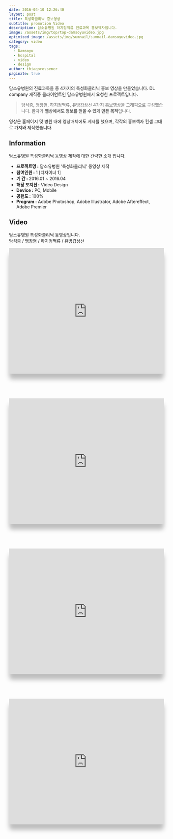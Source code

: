 ```yaml
---
date: 2016-04-10 12:26:40
layout: post
title: 특성화클리닉 홍보영상
subtitle: promotion Video
description: 담소유병원 하지정맥류 진료과목 홍보책자입니다.
image: /assets/img/top/top-damsoyuvideo.jpg
optimized_image: /assets/img/sumnail/sumnail-damsoyuvideo.jpg
category: video
tags:
  - Damsoyu
  - hospital
  - video
  - design
author: thiagorossener
paginate: true
---
```



<link rel="stylesheet" href="/assets/css/slick.css">
<link rel="stylesheet" href="/assets/css/slick-theme.css">
<style>
  .post-video{border-radius:10px;  box-shadow: 0px 18px 15px 0px rgb(0 0 0 / 25%); margin-bottom:80px;}
  .post-content iframe{border-radius:10px; padding:0;}
</style>


담소유병원의 진료과목들 중 4가지의 특성화클리닉 홍보 영상을 만들었습니다.
DL company 재직중 클라이언트인 담소유병원에서 요청한 프로젝트입니다.


> 담석증, 맹장염, 하지정맥류, 유방갑상선 4가지 홍보영상을 그래픽으로 구성했습니다. 환자가 **웹상에서도 정보를 얻을 수 있게 만든 목적**입니다.

영상은 홈페이지 및 병원 내에 영상매체에도 게시를 했으며, 각각의 홍보책자 컨셉 그대로 가져와 제작했습니다.

<!--page-->

## Information

담소유병원 특성화클리닉 동영상 제작에 대한 간략한 소개 입니다.

- **프로젝트명 :** 담소유병원 '특성화클리닉' 동영상 제작
- **참여인원 :** 1 [디자이너 1]
- **기 간 :** 2016.01 ~ 2016.04  
- **해당 포지션 :** Video Design
- **Device :** PC, Mobile
- **공헌도 :** 100%
- **Program :** Adobe Photoshop, Adobe Illustrator, Adobe Aftereffect, Adobe Premier


<!--page-->

## Video

담소유병원 특성화클리닉 동영상입니다.<br>
담석증 / 맹장염 / 하지정맥류 / 유방갑상선

<div class="post-video">
  <iframe width="100%" height="409" src="https://www.youtube.com/embed/t69DFWSVKrU" title="YouTube video player" frameborder="0" allow="accelerometer; autoplay; clipboard-write; encrypted-media; gyroscope; picture-in-picture" allowfullscreen></iframe>
</div>

<div class="post-video">
  <iframe width="100%" height="409" src="https://www.youtube.com/embed/lAR1JSsr2ko" title="YouTube video player" frameborder="0" allow="accelerometer; autoplay; clipboard-write; encrypted-media; gyroscope; picture-in-picture" allowfullscreen></iframe>
</div>

<div class="post-video">
  <iframe width="100%" height="409" src="https://www.youtube.com/embed/HiUv_es2rM8" title="YouTube video player" frameborder="0" allow="accelerometer; autoplay; clipboard-write; encrypted-media; gyroscope; picture-in-picture" allowfullscreen></iframe>
</div>

<div class="post-video">
  <iframe width="100%" height="409" src="https://www.youtube.com/embed/FvYMIscgVxg" title="YouTube video player" frameborder="0" allow="accelerometer; autoplay; clipboard-write; encrypted-media; gyroscope; picture-in-picture" allowfullscreen></iframe>
</div>


<p></p>
<p></p>

<!--page-->


